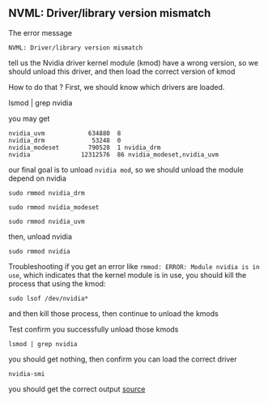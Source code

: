 

## NVML: Driver/library version mismatch

The error message

`NVML: Driver/library version mismatch`

tell us the Nvidia driver kernel module (kmod) have a wrong version, so we should unload this driver, and then load the correct version of kmod

How to do that ?
First, we should know which drivers are loaded.

lsmod | grep nvidia

you may get
```
nvidia_uvm            634880  8
nvidia_drm             53248  0
nvidia_modeset        790528  1 nvidia_drm
nvidia              12312576  86 nvidia_modeset,nvidia_uvm
```
our final goal is to unload `nvidia mod`, so we should unload the module depend on nvidia
```
sudo rmmod nvidia_drm

sudo rmmod nvidia_modeset

sudo rmmod nvidia_uvm
```

then, unload nvidia

`
sudo rmmod nvidia
`

Troubleshooting if you get an error like `rmmod: ERROR: Module nvidia is in use`, which indicates that the kernel module is in use, you should kill the process that using the kmod:

`sudo lsof /dev/nvidia*`

and then kill those process, then continue to unload the kmods

Test
confirm you successfully unload those kmods

`lsmod | grep nvidia`

you should get nothing, then confirm you can load the correct driver

`nvidia-smi`

you should get the correct output
[source](https://stackoverflow.com/questions/43022843/nvidia-nvml-driver-library-version-mismatch)
